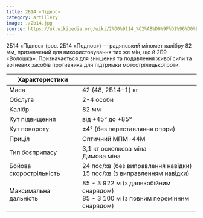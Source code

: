 ```yaml
---
title: 2Б14 «Піднос»
category: artillery
image: ./2b14.jpg
source: https://uk.wikipedia.org/wiki/2%D0%9114_%C2%AB%D0%9F%D1%96%D0%B4%D0%BD%D0%BE%D1%81%C2%BB
---
```


2Б14 «Піднос» (рос. 2Б14 «Поднос») — радянський міномет калібру 82 мм, призначений для використовування тих же мін, що й 2Б9 «Волошка». Призначається для знищення та подавлення живої сили та вогневих засобів противника для підтримки мотострілецької роти.

| Характеристики          |                                                                                         |
| ----------------------- | --------------------------------------------------------------------------------------- |
| Маса                    | 42 (48, 2Б14-1) кг                                                                      |
| Обслуга                 | 2-4 особи                                                                               |
| Калібр                  | 82 мм                                                                                   |
| Кут підвищення          | від +45° до +85°                                                                        |
| Кут повороту            | ±4° (без переставляння опори)                                                           |
| Приціл                  | Оптичний МПМ-44М                                                                        |
| Тип боєприпасу          | 3,1 кг осколкова міна<br/> Димова міна                                                      |
| Бойова скорострільність | 24 пос/хв (без виправлення навідки)<br/> 15 пос/хв (з виправленням навідки)                 |
| Максимальна дальність   | 85 - 3 922 м (з далекобійним снарядом)<br/> 85 - 3 100 м (з повним перемінним снарядом) |

##
